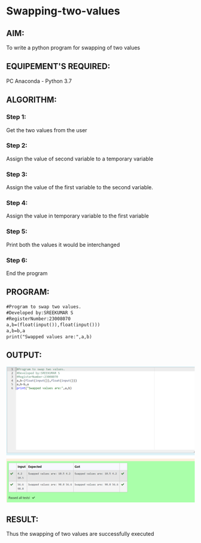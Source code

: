# Swapping-two-values
## AIM:
To write a python program for swapping of two values
## EQUIPEMENT'S REQUIRED: 
PC
Anaconda - Python 3.7
## ALGORITHM: 
### Step 1:
Get the two values from the user
### Step 2: 
Assign the value of second variable to a temporary variable 
### Step 3: 
Assign the value of the first variable to the second variable.
### Step 4:  
Assign the value in temporary variable to the first variable
### Step 5: 
Print both the values it would be interchanged
### Step 6: 
End the program
## PROGRAM:
```
#Program to swap two values.
#Developed by:SREEKUMAR S
#RegisterNumber:23008070
a,b=(float(input()),float(input()))
a,b=b,a
print("Swapped values are:",a,b)
```
## OUTPUT:
![Alt text](<output swap.png>)

## RESULT:
Thus the swapping of two values are successfully executed






